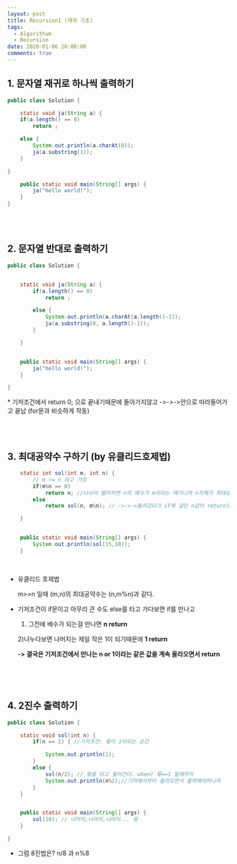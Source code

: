 ```yaml
---
layout: post
title: Recursion1 (재귀 기초)
tags:
  - Algorithum
  - Recursion
date: 2020-01-06 20:00:00
comments: true
---
```


## 1. 문자열 재귀로 하나씩 출력하기		

```java
public class Solution {

    static void ja(String a) {
	if(a.length() == 0)
		return ;

	else {
		System.out.println(a.charAt(0));
		ja(a.substring(1));
	}

}

    public static void main(String[] args) {
        ja("hello world!");
    }
}
```

<br><br>

## 2. 문자열 반대로 출력하기

```java
public class Solution {


	static void ja(String a) {
		if(a.length() == 0)
			return ;

		else {
			System.out.println(a.charAt(a.length()-1));
			ja(a.substring(0, a.length()-1));
		}

	}


	public static void main(String[] args) {
		ja("hello world!");
	}

}
```

﻿* 기저조건에서 return 0; 으로 끝내기때문에 돌아가지않고 ->->->안으로 따라들어가고 끝남 (for문과 비슷하게 작동)

<br>

<br>

## 3. 최대공약수 구하기 (by 유클리드호제법)

```java
	static int sol(int m, int n) {
		// m >= n 라고 가정
		if(m%n == 0)
			return n; //나뉘어 떨어지면 n의 배수가 m이라는 얘기니까 n자체가 최대공약수
		else
			return sol(n, m%n); // ->->->들어갔다가 if에 걸린 n값이 return으로 돌아옴

	}


	public static void main(String[] args) {
		System.out.println(sol(15,10));
	}

```

﻿

* 유클리드 호제법

  m>=n 일때 (m,n)의 최대공약수는 (n,m%n)과 같다.

* 기저조건이 if문이고 아무리 큰 수도 else를 타고 가다보면 if를 만나고

  1) 그전에 배수가 되는걸 만나면 **n return**

  2)나누다보면 나머지는 제일 작은 1이 되기때문에 **1 return**

  **-> 결국은 기저조건에서 만나는 n or 1이라는 같은 값을 계속 올라오면서 return**

﻿<br>

<br>

## 4. 2진수 출력하기

```java
public class Solution {

	static void sol(int n) {
		if(n == 1) { //기저조건: 몫이 1이되는 순간

			System.out.println(1);
		}
		else {
			sol(n/2); // 몫을 타고 들어간다. when? 몫==1 일때까지
			System.out.println(n%2);//기저에서부터 올라오면서 출력해야하니까
		}
	}


	public static void main(String[] args) {
		sol(10); // 나머지,나머지,나머지... 몫
	}

}
```

* 그럼 8진법은? n/8 과 n%8



<br>

<br>
